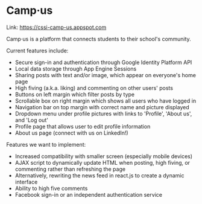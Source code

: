 # Camp·us
Link: <https://cssi-camp-us.appspot.com>

Camp·us is a platform that connects students to their school's community.

Current features include:
- Secure sign-in and authentication through Google Identity Platform API
- Local data storage through App Engine Sessions
- Sharing posts with text and/or image, which appear on everyone's home page
- High fiving (a.k.a. liking) and commenting on other users' posts
- Buttons on left margin which filter posts by type
- Scrollable box on right margin which shows all users who have logged in
- Navigation bar on top margin with correct name and picture displayed
- Dropdown menu under profile pictures with links to 'Profile', 'About us', and 'Log out'
- Profile page that allows user to edit profile information
- About us page (connect with us on LinkedIn!)

Features we want to implement:
- Increased compatibility with smaller screen (especially mobile devices)
- AJAX script to dynamically update HTML when posting, high fiving, or commenting rather than refreshing the page
- Alternatively, rewriting the news feed in react.js to create a dynamic interface
- Ability to high five comments
- Facebook sign-in or an independent authentication service
